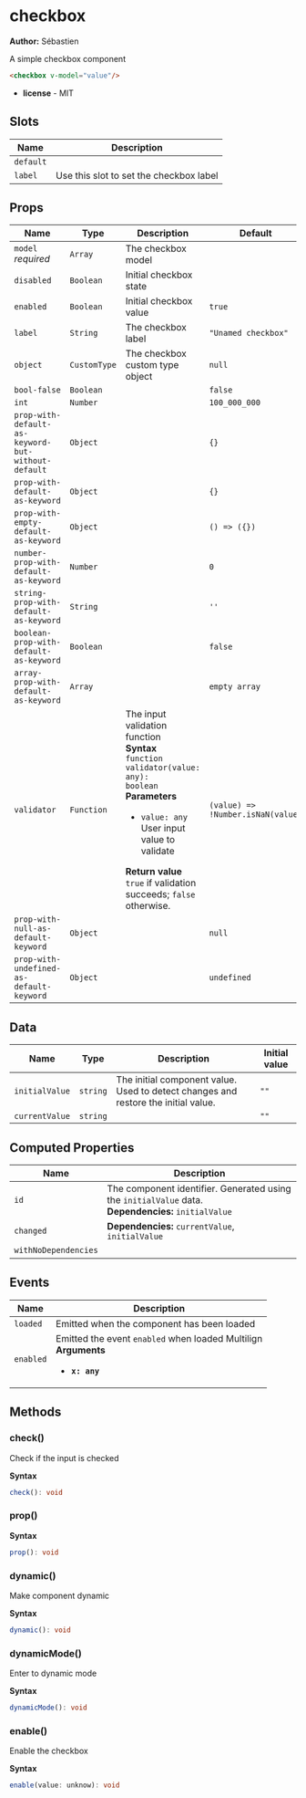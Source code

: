 # checkbox

**Author:** Sébastien

A simple checkbox component

```html
<checkbox v-model="value"/>
```

- **license** - MIT

## Slots

| Name      | Description                             |
| --------- | --------------------------------------- |
| `default` |                                         |
| `label`   | Use this slot to set the checkbox label |

## Props

| Name                                               | Type         | Description                                                                                                                                                                                                                                                                                     | Default                           |
| -------------------------------------------------- | ------------ | ----------------------------------------------------------------------------------------------------------------------------------------------------------------------------------------------------------------------------------------------------------------------------------------------- | --------------------------------- |
| `model` *required*                                 | `Array`      | The checkbox model                                                                                                                                                                                                                                                                              |                                   |
| `disabled`                                         | `Boolean`    | Initial checkbox state                                                                                                                                                                                                                                                                          |                                   |
| `enabled`                                          | `Boolean`    | Initial checkbox value                                                                                                                                                                                                                                                                          | `true`                            |
| `label`                                            | `String`     | The checkbox label                                                                                                                                                                                                                                                                              | `"Unamed checkbox"`               |
| `object`                                           | `CustomType` | The checkbox custom type object                                                                                                                                                                                                                                                                 | `null`                            |
| `bool-false`                                       | `Boolean`    |                                                                                                                                                                                                                                                                                                 | `false`                           |
| `int`                                              | `Number`     |                                                                                                                                                                                                                                                                                                 | `100_000_000`                     |
| `prop-with-default-as-keyword-but-without-default` | `Object`     |                                                                                                                                                                                                                                                                                                 | `{}`                              |
| `prop-with-default-as-keyword`                     | `Object`     |                                                                                                                                                                                                                                                                                                 | `{}`                              |
| `prop-with-empty-default-as-keyword`               | `Object`     |                                                                                                                                                                                                                                                                                                 | `() => ({})`                      |
| `number-prop-with-default-as-keyword`              | `Number`     |                                                                                                                                                                                                                                                                                                 | `0`                               |
| `string-prop-with-default-as-keyword`              | `String`     |                                                                                                                                                                                                                                                                                                 | `''`                              |
| `boolean-prop-with-default-as-keyword`             | `Boolean`    |                                                                                                                                                                                                                                                                                                 | `false`                           |
| `array-prop-with-default-as-keyword`               | `Array`      |                                                                                                                                                                                                                                                                                                 | `empty array`                     |
| `validator`                                        | `Function`   | The input validation function<br/>**Syntax**<br/><code class="language-typescript">function validator(value: any): boolean</code><br/>**Parameters**<br/><ul><li>`value: any` User input value to validate</li></ul>**Return value**<br/>`true` if validation succeeds; `false` otherwise.<br/> | `(value) => !Number.isNaN(value)` |
| `prop-with-null-as-default-keyword`                | `Object`     |                                                                                                                                                                                                                                                                                                 | `null`                            |
| `prop-with-undefined-as-default-keyword`           | `Object`     |                                                                                                                                                                                                                                                                                                 | `undefined`                       |

## Data

| Name           | Type     | Description                                                                        | Initial value |
| -------------- | -------- | ---------------------------------------------------------------------------------- | ------------- |
| `initialValue` | `string` | The initial component value. Used to detect changes and restore the initial value. | `""`          |
| `currentValue` | `string` |                                                                                    | `""`          |

## Computed Properties

| Name                 | Description                                                                                             |
| -------------------- | ------------------------------------------------------------------------------------------------------- |
| `id`                 | The component identifier. Generated using the `initialValue` data.<br/>**Dependencies:** `initialValue` |
| `changed`            | **Dependencies:** `currentValue`, `initialValue`                                                        |
| `withNoDependencies` | &nbsp;                                                                                                  |

## Events

| Name      | Description                                                                                            |
| --------- | ------------------------------------------------------------------------------------------------------ |
| `loaded`  | Emitted when the component has been loaded                                                             |
| `enabled` | Emitted the event `enabled` when loaded Multilign<br/>**Arguments**<br/><ul><li>**`x: any`**</li></ul> |

## Methods

### check()

Check if the input is checked

**Syntax**

```typescript
check(): void
```

### prop()

**Syntax**

```typescript
prop(): void
```

### dynamic()

Make component dynamic

**Syntax**

```typescript
dynamic(): void
```

### dynamicMode()

Enter to dynamic mode

**Syntax**

```typescript
dynamicMode(): void
```

### enable()

Enable the checkbox

**Syntax**

```typescript
enable(value: unknow): void
```
